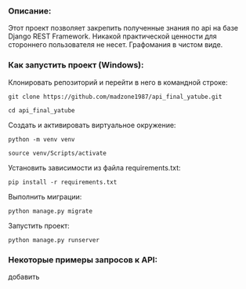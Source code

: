 ### Описание:

Этот проект позволяет закрепить полученные знания по api на базе Django REST Framework. Никакой практической ценности для стороннего пользователя не несет. Графомания в чистом виде.

### Как запустить проект (Windows):

Клонировать репозиторий и перейти в него в командной строке:

```
git clone https://github.com/madzone1987/api_final_yatube.git
```

```
cd api_final_yatube
```

Cоздать и активировать виртуальное окружение:

```
python -m venv venv
```

```
source venv/Scripts/activate
```

Установить зависимости из файла requirements.txt:

```
pip install -r requirements.txt
```

Выполнить миграции:

```
python manage.py migrate
```

Запустить проект:

```
python manage.py runserver
```

### Некоторые примеры запросов к API:

добавить
